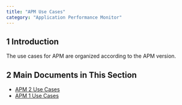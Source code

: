 ```yaml
---
title: "APM Use Cases"
category: "Application Performance Monitor"
---
```


## 1 Introduction

The use cases for APM are organized according to the APM version.

## 2 Main Documents in This Section

* [APM 2 Use Cases](uc2)
* [APM 1 Use Cases](uc1)

